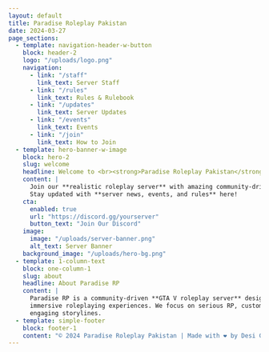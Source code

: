 ```yaml
---
layout: default
title: Paradise Roleplay Pakistan
date: 2024-03-27
page_sections:
  - template: navigation-header-w-button
    block: header-2
    logo: "/uploads/logo.png"
    navigation:
      - link: "/staff"
        link_text: Server Staff
      - link: "/rules"
        link_text: Rules & Rulebook
      - link: "/updates"
        link_text: Server Updates
      - link: "/events"
        link_text: Events
      - link: "/join"
        link_text: How to Join
  - template: hero-banner-w-image
    block: hero-2
    slug: welcome
    headline: Welcome to <br><strong>Paradise Roleplay Pakistan</strong>
    content: |
      Join our **realistic roleplay server** with amazing community-driven experiences.  
      Stay updated with **server news, events, and rules** here!
    cta:
      enabled: true
      url: "https://discord.gg/yourserver"
      button_text: "Join Our Discord"
    image:
      image: "/uploads/server-banner.png"
      alt_text: Server Banner
    background_image: "/uploads/hero-bg.png"
  - template: 1-column-text
    block: one-column-1
    slug: about
    headline: About Paradise RP
    content: |
      Paradise RP is a community-driven **GTA V roleplay server** designed to bring 
      immersive roleplaying experiences. We focus on serious RP, custom features, and 
      engaging storylines.
  - template: simple-footer
    block: footer-1
    content: "© 2024 Paradise Roleplay Pakistan | Made with ❤ by Desi Gabru"
---
```

